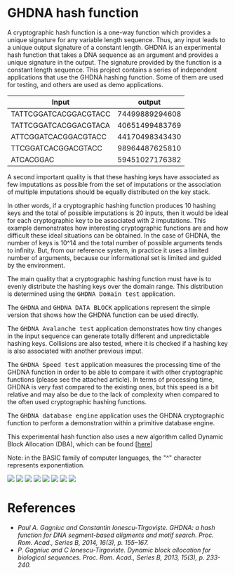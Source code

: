 # GHDNA hash function


A cryptographic hash function is a one-way function which provides a unique signature for any variable length sequence. Thus, any input leads to a unique output signature of a constant length. GHDNA is an experimental hash function that takes a DNA sequence as an argument and provides a unique signature in the output. The signature provided by the function is a constant length sequence. This project contains a series of independent applications that use the GHDNA hashing function. Some of them are used for testing, and others are used as demo applications.


| Input  | output |
| ------------- | ------------- |
| TATTCGGATCACGGACGTACC  | 74499889294608  |
| TATTCGGATCACGGACGTACA  | 40651499483769  |
| ATTCGGATCACGGACGTACC   | 44170498343430  |
| TTCGGATCACGGACGTACC    | 98964487625810  |
| ATCACGGAC              | 59451027176382  |



A second important quality is that these hashing keys have associated as few imputations as possible from the set of imputations or the association of multiple imputations should be equally distributed on the key stack.

In other words, if a cryptographic hashing function produces 10 hashing keys and the total of possible imputations is 20 inputs, then it would be ideal for each cryptographic key to be associated with 2 imputations. This example demonstrates how interesting cryptographic functions are and how difficult these ideal situations can be obtained. In the case of GHDNA, the number of keys is 10^14 and the total number of possible arguments tends to infinity. But, from our reference system, in practice it uses a limited number of arguments, because our informational set is limited and guided by the environment.





The main quality that a cryptographic hashing function must have is to evenly distribute the hashing keys over the domain range. This distribution is determined using the <kbd>GHDNA Domain test</kbd> application.

The <kbd>GHDNA</kbd> and <kbd>GHDNA DATA BLOCK</kbd> applications represent the simple version that shows how the GHDNA function can be used directly.

The <kbd>GHDNA Avalanche test</kbd> application demonstrates how tiny changes in the input sequence can generate totally different and unpredictable hashing keys. Collisions are also tested, where it is checked if a hashing key is also associated with another previous imput.

The <kbd>GHDNA Speed test</kbd> application measures the processing time of the GHDNA function in order to be able to compare it with other cryptographic functions (please see the attached article). In terms of processing time, GHDNA is very fast compared to the existing ones, but this speed is a bit relative and may also be due to the lack of complexity when compared to the often used cryptographic hashing functions.

The <kbd>GHDNA database engine</kbd> application uses the GHDNA cryptographic function to perform a demonstration within a primitive database engine.


This experimental hash function also uses a new algorithm called Dynamic Block Allocation (DBA), which can be found [[here](https://github.com/Gagniuc/Dynamic-Block-Allocation-algorithm)]

Note: in the BASIC family of computer languages, the "^" character represents exponentiation.

<kbd><img src="https://github.com/Gagniuc/GHDNA-hash-function/blob/main/img/1.png?raw=true" /></kbd>
<kbd><img src="https://github.com/Gagniuc/GHDNA-hash-function/blob/main/img/2.png?raw=true" /></kbd>
<kbd><img src="https://github.com/Gagniuc/GHDNA-hash-function/blob/main/img/3.png?raw=true" /></kbd>
<kbd><img src="https://github.com/Gagniuc/GHDNA-hash-function/blob/main/img/4.png?raw=true" /></kbd>
<kbd><img src="https://github.com/Gagniuc/GHDNA-hash-function/blob/main/img/5.png?raw=true" /></kbd>
<kbd><img src="https://github.com/Gagniuc/GHDNA-hash-function/blob/main/img/6.png?raw=true" /></kbd>
<kbd><img src="https://github.com/Gagniuc/GHDNA-hash-function/blob/main/img/7.png?raw=true" /></kbd>
<kbd><img src="https://github.com/Gagniuc/GHDNA-hash-function/blob/main/img/8.png?raw=true" /></kbd>

# References

- <i>Paul A. Gagniuc and Constantin Ionescu-Tîrgovişte. GHDNA: a hash function for DNA segment-based aligments and motif search. Proc. Rom. Acad., Series B, 2014, 16(3), p. 155–167.</i>
- <i>P. Gagniuc and C Ionescu-Tirgoviste. Dynamic block allocation for biological sequences. Proc. Rom. Acad., Series B, 2013, 15(3), p. 233-240.</i> 

